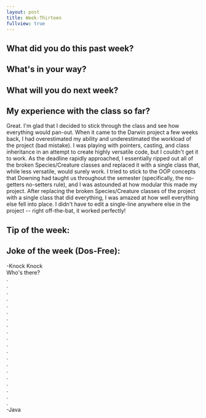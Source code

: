 ```yaml
---
layout: post
title: Week-Thirteen
fullview: true
---
```


## What did you do this past week?

## What's in your way?

## What will you do next week?

## My experience with the class so far?
Great. I'm glad that I decided to stick through the class and see how everything would pan-out. When it came to the Darwin project a few weeks back, I had overestimated my ability and underestimated the workload of the project (bad mistake). I was playing with pointers, casting, and class inheritance in an attempt to create highly versatile code, but I couldn't get it to work. As the deadline rapidly approached, I essentially ripped out all of the broken Species/Creature classes and replaced it with a single class that, while less versatile, would surely work. I tried to stick to the OOP concepts that Downing had taught us throughout the semester (specifically, the no-getters no-setters rule), and I was astounded at how modular this made my project. After replacing the broken Species/Creature classes of the project with a single class that did everything, I was amazed at how well everything else fell into place. I didn't have to edit a single-line anywhere else in the project -- right off-the-bat, it worked perfectly!

## Tip of the week:

## Joke of the week (Dos-Free):
-Knock Knock    
Who's there?    
.    
.    
.    
.    
.    
.    
.    
.    
.    
.    
.    
.    
.    
.    
.    
.    
.    
.    
.    
.    
-Java
